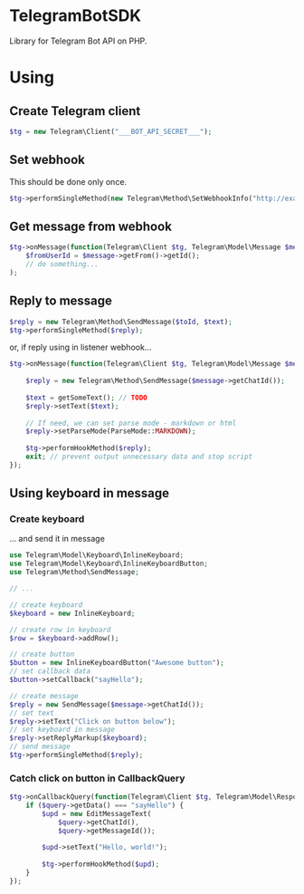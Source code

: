 # TelegramBotSDK
Library for Telegram Bot API on PHP.

# Using
## Create Telegram client
```php
$tg = new Telegram\Client("___BOT_API_SECRET___");
```

## Set webhook
This should be done only once.
```php
$tg->performSingleMethod(new Telegram\Method\SetWebhookInfo("http://example.com/handler.php"));
```

## Get message from webhook
```php
$tg->onMessage(function(Telegram\Client $tg, Telegram\Model\Message $message) {
    $fromUserId = $message->getFrom()->getId();
    // do something...
);
```

## Reply to message
```php
$reply = new Telegram\Method\SendMessage($toId, $text);
$tg->performSingleMethod($reply);
```
or, if reply using in listener webhook...
```php
$tg->onMessage(function(Telegram\Client $tg, Telegram\Model\Message $message) {
    
    $reply = new Telegram\Method\SendMessage($message->getChatId());
    
    $text = getSomeText(); // TODO
    $reply->setText($text);
 
    // If need, we can set parse mode - markdown or html   
    $reply->setParseMode(ParseMode::MARKDOWN);
    
    $tg->performHookMethod($reply);
    exit; // prevent output unnecessary data and stop script
});
```

## Using keyboard in message
### Create keyboard
... and send it in message
```php
use Telegram\Model\Keyboard\InlineKeyboard;
use Telegram\Model\Keyboard\InlineKeyboardButton;
use Telegram\Method\SendMessage;

// ...

// create keyboard
$keyboard = new InlineKeyboard;

// create row in keyboard
$row = $keyboard->addRow();

// create button
$button = new InlineKeyboardButton("Awesome button");
// set callback data
$button->setCallback("sayHello");

// create message
$reply = new SendMessage($message->getChatId());
// set text
$reply->setText("Click on button below");
// set keyboard in message
$reply->setReplyMarkup($keyboard);
// send message
$tg->performSingleMethod($reply);
```

### Catch click on button in CallbackQuery
```php
$tg->onCallbackQuery(function(Telegram\Client $tg, Telegram\Model\Response\CallbackQuery $query) {
    if ($query->getData() === "sayHello") {
        $upd = new EditMessageText(
            $query->getChatId(),
            $query->getMessageId());
            
        $upd->setText("Hello, world!");
        
        $tg->performHookMethod($upd);
    }
});
```
